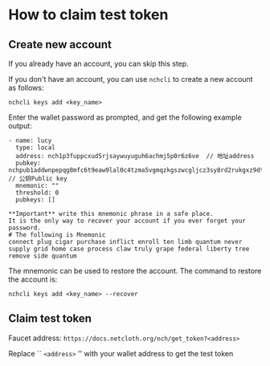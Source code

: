 # How to claim test token

## Create new account

If you already have an account, you can skip this step.

If you don't have an account, you can use `nchcli` to create a new account as follows:

```shell
nchcli keys add <key_name>
```

Enter the wallet password as prompted, and get the following example output:

```shell
- name: lucy
  type: local
  address: nch1p3fuppcxud5rjsaywuyuguh6achmj5p0r6z6ve  // 地址address
  pubkey: nchpub1addwnpepqg8mfc6t9eaw9lal0c4tzma5vgmqzkgszwcgljcz3sy8rd2rukgxz9dtmph  // 公钥Public key
  mnemonic: "" 
  threshold: 0
  pubkeys: []

**Important** write this mnemonic phrase in a safe place.
It is the only way to recover your account if you ever forget your password.
# The following is Mnemonic
connect plug cigar purchase inflict enroll ten limb quantum never supply grid home case process claw truly grape federal liberty tree remove side quantum
```

The mnemonic can be used to restore the account. The command to restore the account is:

```shell
nchcli keys add <key_name> --recover
```

## Claim test token

Faucet address: ```https://docs.netcloth.org/nch/get_token?<address>```  

Replace `` `<address>` '' with your wallet address to get the test token
